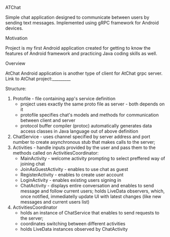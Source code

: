 ATChat

Simple chat application designed to communicate between users by sending text messages. Implemented using gRPC framework for Android devices.

Motivation

Project is my first Android application created for getting to know the features of Android framework 
and practicing Java coding skills as well.

Overview

AtChat Android application is another type of client for AtChat grpc server. Link to AtChat project:_________

Structure:
1. Protofile - file containing app's service definition
	* project uses exactly the same proto file as server - both depends on it
	* protofile specifies chat's models and methods for communication between client and server
    * protocol buffer compiler (protoc) automatically generates data access classes in Java language out of above definition
2. ChatService - uses channel specified by server address and port number to create asynchronous stub that makes calls to the server;
3. Activities - handle inputs provided by the user and pass them to the methods called on ActivitiesCoordinator:
	* MainActivity - welcome activity prompting to select preffered way of joining chat
	* JoinAsGuestActivity - enables to use chat as guest
	* RegisterActivity - enables to create user account
	* LoginActivity - enables existing users signing in
	* ChatActivity - displays entire conversation and enables to send message and follow current users; holds LiveData observers, which, once notified, immediatelly update UI with latest changes (like new messages and current users list)
4. ActivitiesCoordinator 
	* holds an instance of ChatService that enables to send requests to the server;
	* coordinates switching between different activities
	* holds LiveData instances observed by ChatActivity